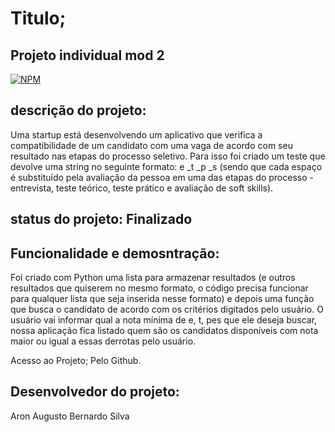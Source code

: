 #  Titulo;     

##  Projeto individual mod 2      
 [![NPM](https://img.shields.io/npm/l/react)](https://github.com/Aron151281/mod02.py/blob/main/LICENSE) 


##  descrição do projeto:
Uma startup está desenvolvendo um aplicativo que verifica a compatibilidade de um candidato com uma vaga de acordo com seu resultado nas etapas do processo seletivo. Para isso foi criado um teste que devolve uma string no seguinte formato: e _t _p _s (sendo que cada espaço é substituído pela avaliação da pessoa em uma das etapas do processo - entrevista, teste teórico, teste prático e avaliação de soft skills).    

##  status  do projeto:  Finalizado

##  Funcionalidade e demosntração:
Foi criado com Python uma lista para armazenar resultados (e outros resultados que quiserem no mesmo formato, o código precisa funcionar para qualquer lista que seja inserida nesse formato) e depois uma função que busca o candidato de acordo com os critérios digitados pelo usuário. O usuário vai informar qual a nota mínima de e, t, pes que ele deseja buscar, nossa aplicação fica listado quem são os candidatos disponíveis com nota maior ou igual a essas derrotas pelo usuário.

Acesso ao Projeto;
Pelo Github.

##  Desenvolvedor do projeto:
Aron Augusto  Bernardo Silva
